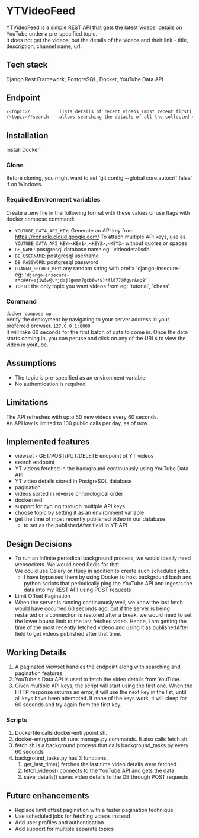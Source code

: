 # YTVideoFeed

YTVideoFeed is a simple REST API that gets the latest videos' details on YouTube under a pre-specified topic.  
It does not get the videos, but the details of the videos and their link - title, description, channel name, url.

## Tech stack
Django Rest Framework, PostgreSQL, Docker, YouTube Data API

## Endpoint
```sh
/<topic>/           lists details of recent videos (most recent first)
/<topic>/?search    allows searching the details of all the collected videos
```

## Installation

Install Docker

### Clone
Before cloning, you might want to set 'git config --global core.autocrlf false' if on Windows.

### Required Environment variables
Create a .env file in the following format with these values or use flags with docker compose command:

- ```YOUTUBE_DATA_API_KEY```: Generate an API key from https://console.cloud.google.com/
To attach multiple API keys, use as `YOUTUBE_DATA_API_KEY=<KEY1>,<KEY2>,<KEY3>` without quotes or spaces
- ```DB_NAME```: postgresql database name eg: 'videodetailsdb'
- ```DB_USERNAME```: postgresql username
- ```DB_PASSWORD```: postgresql password
- ```DJANGO_SECRET_KEY```: any random string with prefix 'django-insecure-'  
eg: ```'django-insecure-r*c##r=ejiw5w@u*jdaj(gemm7gcb6w*$)*fl677@fgyr&ep8^'```
- ```TOPIC```: the only topic you want videos from eg: 'tutorial', 'chess'

### Command
`docker compose up`  
Verify the deployment by navigating to your server address in your preferred browser. `127.0.0.1:8000`  
It will take 60 seconds for the first batch of data to come in.
Once the data starts coming in, you can peruse and click on any of the URLs to view the video in youtube.

## Assumptions
- The topic is pre-specified as an environment variable
- No authentication is required

## Limitations
The API refreshes with upto 50 new videos every 60 seconds.  
An API key is limited to 100 public calls per day, as of now.

## Implemented features
- viewset - GET/POST/PUT/DELETE endpoint of YT videos
- search endpoint 
- YT videos fetched in the background continuously using YouTube Data API
- YT video details stored in PostgreSQL database
- pagination 
- videos sorted in reverse chronological order
- dockerized
- support for cycling through multiple API keys
- choose topic by setting it as an environment variable
- get the time of most recently published video in our database
    - to set as the publishedAfter field in YT API

## Design Decisions
- To run an infinite periodical background process, we would ideally need websockets. We would need Redis for that.  
We could use Celery or Huey in addition to create such scheduled jobs.
    - I have bypassed them by using Docker to host background bash and python scripts that periodically ping the YouTube API and ingests the data into my REST API using POST requests
- Limit Offset Pagination
- When the server is running continuously well, we know the last fetch would have occurred 60 seconds ago, but if the server is being restarted or a connection is restored after a break, we would need to set the lower bound limit to the last fetched video. Hence, I am getting the time of the most recently fetched videoo and using it as publishedAfter field to get videos published after that time.

## Working Details
1. A paginated viewset handles the endpoint along with searching and pagination features.
2. YouTube's Data API is used to fetch the video details from YouTube.
4. Given multiple API keys, the script will start using the first one. When the HTTP response returns an error, it will use the next key in the list, until all keys have been attempted. If none of the keys work, it will sleep for 60 seconds and try again from the first key.

### Scripts
1. Dockerfile calls docker-entrypoint.sh.
2. docker-entrypoint.sh runs manage.py commands.
It also calls fetch.sh.
3. fetch.sh is a background process that calls background_tasks.py every 60 seconds
4. background_tasks.py has 3 functions.
    1. get_last_time() fetches the last time video details were fetched
    2. fetch_videos() connects to the YouTube API and gets the data
    3. save_details() saves video details to the DB through POST requests

## Future enhancements
- Replace limit offset pagination with a faster pagination technique
- Use scheduled jobs for fetching videos instead
- Add user profiles and authentication
- Add support for multiple separate topics
